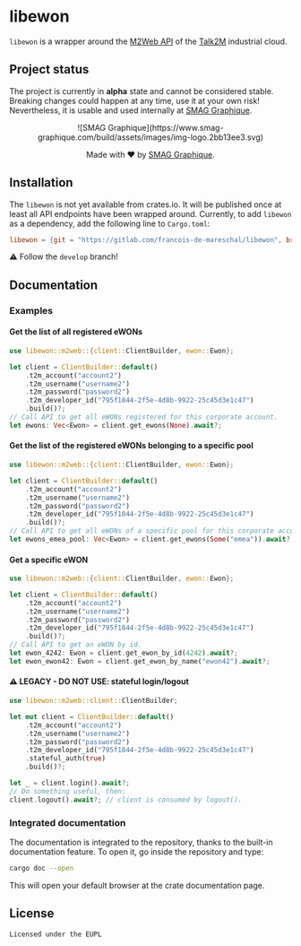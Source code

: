 # libewon 

`libewon` is a wrapper around the [M2Web API](https://developer.ewon.biz/content/m2web-api-0) of the [Talk2M](https://www.ewon.biz/products/talk2m) industrial cloud.

## Project status

The project is currently in **alpha** state and cannot be considered stable. Breaking changes could happen at any time, use it at your own risk! Nevertheless, it is usable and used internally at [SMAG Graphique](https://www.smag-graphique.com).

<div align="center">
  ![SMAG Graphique](https://www.smag-graphique.com/build/assets/images/img-logo.2bb13ee3.svg)

  Made with :heart: by [SMAG Graphique](https://www.smag-graphique.com).
</div>

## Installation

The `libewon` is not yet available from crates.io. It will be published once at least all API endpoints have been wrapped around. Currently, to add `libewon` as a dependency, add the following line to `Cargo.toml`:

```toml
libewon = {git = "https://gitlab.com/francois-de-mareschal/libewon", branch = "develop"}
```

:warning: Follow the `develop` branch!

## Documentation

### Examples

#### Get the list of all registered eWONs

```rust
use libewon::m2web::{client::ClientBuilder, ewon::Ewon};

let client = ClientBuilder::default()
    .t2m_account("account2")
    .t2m_username("username2")
    .t2m_password("password2")
    .t2m_developer_id("795f1844-2f5e-4d8b-9922-25c45d3e1c47")
    .build()?;
// Call API to get all eWONs registered for this corporate account.
let ewons: Vec<Ewon> = client.get_ewons(None).await?;
```

#### Get the list of the registered eWONs belonging to a specific pool

```rust
use libewon::m2web::{client::ClientBuilder, ewon::Ewon};

let client = ClientBuilder::default()
    .t2m_account("account2")
    .t2m_username("username2")
    .t2m_password("password2")
    .t2m_developer_id("795f1844-2f5e-4d8b-9922-25c45d3e1c47")
    .build()?;
// Call API to get all eWONs of a specific pool for this corporate account.
let ewons_emea_pool: Vec<Ewon> = client.get_ewons(Some("emea")).await?;
```

#### Get a specific eWON

```rust
use libewon::m2web::{client::ClientBuilder, ewon::Ewon};

let client = ClientBuilder::default()
    .t2m_account("account2")
    .t2m_username("username2")
    .t2m_password("password2")
    .t2m_developer_id("795f1844-2f5e-4d8b-9922-25c45d3e1c47")
    .build()?;
// Call API to get an eWON by id.
let ewon_4242: Ewon = client.get_ewon_by_id(4242).await?;
let ewon_ewon42: Ewon = client.get_ewon_by_name("ewon42").await?;
```

#### :warning: **LEGACY - DO NOT USE**: stateful login/logout

```rust
use libewon::m2web::client::ClientBuilder;

let mut client = ClientBuilder::default()
    .t2m_account("account2")
    .t2m_username("username2")
    .t2m_password("password2")
    .t2m_developer_id("795f1844-2f5e-4d8b-9922-25c45d3e1c47")
    .stateful_auth(true)
    .build()?;

let _ = client.login().await?;
// Do something useful, then:
client.logout().await?; // client is consumed by logout().
```

### Integrated documentation

The documentation is integrated to the repository, thanks to the built-in documentation feature. To open it, go inside the repository and type:

```sh
cargo doc --open
```

This will open your default browser at the crate documentation page.

## License

    Licensed under the EUPL
